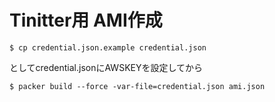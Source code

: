 Tinitter用 AMI作成
===

```
$ cp credential.json.example credential.json
```

としてcredential.jsonにAWSKEYを設定してから

```
$ packer build --force -var-file=credential.json ami.json
```
